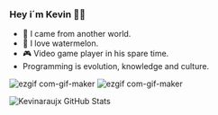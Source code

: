 ### Hey i´m Kevin 👊🏼

- 🌌  I came from another world.
- 🍉  I love watermelon. 
- 🎮  Video game player in his spare time.  
- Programming is evolution, knowledge and culture.

![ezgif com-gif-maker](https://user-images.githubusercontent.com/82170234/115324821-f4bea800-a160-11eb-8058-112050145877.gif)   ![ezgif com-gif-maker](https://user-images.githubusercontent.com/82170234/115324821-f4bea800-a160-11eb-8058-112050145877.gif) 


![Kevinaraujx GitHub Stats](https://kevinaraujx-github-readme-stats-kevinaraujx.vercel.app/api?username=kevinaraujx&show_icons=true) 
